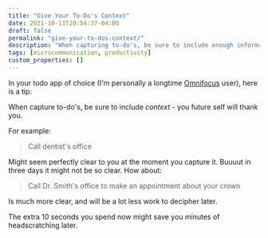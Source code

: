 ```yaml
---
title: "Give Your To-Do's Context"
date: 2021-10-11T20:54:37-04:00
draft: false
permalink: "give-your-to-dos-context/"
description: "When capturing to-do's, be sure to include enough information that your future self isn't confused."
tags: [microcommunication, productivity]
custom_properties: []
---
```


In your todo app of choice (I'm personally a longtime [Omnifocus](https://www.omnigroup.com/omnifocus/) user), here is a tip:

When capture to-do's, be sure to include _context_ - you future self will thank you.

For example:

> Call dentist's office

Might seem perfectly clear to you at the moment you capture it. Buuuut in three days it might not be so clear. How about:

> Call Dr. Smith's office to make an appointment about your crown

Is much more clear, and will be a lot less work to decipher later.

The extra 10 seconds you spend now might save you minutes of headscratching later.
